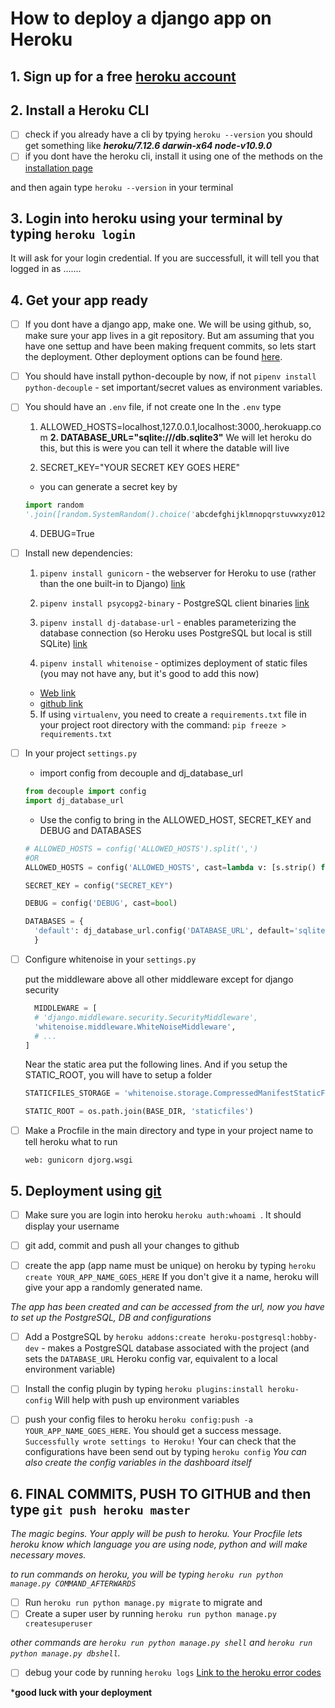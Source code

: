 # How to deploy a django app on Heroku
## 1. Sign up for a free [heroku account](https://www.heroku.com/)

## 2. Install a Heroku CLI
  * [ ] check if you already have a cli by tpying ```heroku --version```
   you should get something like ***heroku/7.12.6 darwin-x64 node-v10.9.0***
   * [ ] if you dont have the heroku cli, install it using one of the methods on the [installation page](https://devcenter.heroku.com/articles/heroku-cli#download-and-install)

   and then again type ```heroku --version``` in your terminal

## 3. Login into heroku using your terminal by typing ```heroku login```
It will ask for your login credential. If you are successfull, it will tell you that logged in as .......

## 4. Get your app ready
* [ ] If you dont have a django app, make one. We will be using github, so, make sure your app lives in a git repository. But am assuming that you have one settup and have been making frequent commits, so lets start the deployment. Other deployment options can be found [here](https://devcenter.heroku.com/categories/deployment).
* [ ] You should have install python-decouple by now, if not `pipenv install python-decouple` - set important/secret values as environment variables.
* [ ] You should have an `.env` file, if not create one
    In the `.env` type
    1. ALLOWED_HOSTS=localhost,127.0.0.1,localhost:3000,.herokuapp.com
    **2. DATABASE_URL="sqlite:///db.sqlite3"** We will let heroku do this, but this is were you can tell it where the datable will live

    3. SECRET_KEY="YOUR SECRET KEY GOES HERE"
    - you can generate a secret key by
    ```python
    import random
    '.join([random.SystemRandom().choice('abcdefghijklmnopqrstuvwxyz0123456789!@#$%^&*(-_=+)') for i in range(50)]) # All one line!
    ```
    4. DEBUG=True

* [ ]  Install new dependencies:
    1. `pipenv install gunicorn` - the webserver for Heroku to use (rather than the one built-in to Django) [link](https://github.com/benoitc/gunicorn)
    2. `pipenv install psycopg2-binary` - PostgreSQL client binaries [link](https://pypi.org/project/psycopg2-binary/)
    3. `pipenv install dj-database-url` - enables parameterizing the database connection (so Heroku uses PostgreSQL but local is still SQLite) [link](https://github.com/kennethreitz/dj-database-url)

    4. `pipenv install whitenoise` - optimizes deployment of static files (you may not have any, but it's good to add this now)
    - [Web link](http://whitenoise.evans.io/en/stable/)
    - [github link](https://github.com/evansd/whitenoise)

    5. If using `virtualenv`, you need to create a `requirements.txt` file in your project root directory with the command: `pip freeze > requirements.txt`
* [ ] In your project ```settings.py```
  - import config from decouple and dj_database_url
  ```python
  from decouple import config
  import dj_database_url
  ```

  - Use the config to bring in the ALLOWED_HOST, SECRET_KEY and DEBUG and DATABASES

  ```python
  # ALLOWED_HOSTS = config('ALLOWED_HOSTS').split(',')
  #OR
  ALLOWED_HOSTS = config('ALLOWED_HOSTS', cast=lambda v: [s.strip() for s in v.split(',')])

  SECRET_KEY = config("SECRET_KEY")

  DEBUG = config('DEBUG', cast=bool)

  DATABASES = {
    'default': dj_database_url.config('DATABASE_URL', default='sqlite:///db.sqlite3')
    }
  ```

* [ ] Configure whitenoise in your ```settings.py```

  put the middleware above all other middleware except for django security

  ```python
    MIDDLEWARE = [
    # 'django.middleware.security.SecurityMiddleware',
    'whitenoise.middleware.WhiteNoiseMiddleware',
    # ...
  ]
  ```

  Near the static area put the following lines. And if you setup the STATIC_ROOT, you will have to setup a folder

  ```python
  STATICFILES_STORAGE = 'whitenoise.storage.CompressedManifestStaticFilesStorage'

  STATIC_ROOT = os.path.join(BASE_DIR, 'staticfiles')
  ```

* [ ] Make a Procfile in the main directory and type in your project name to tell heroku what to run

  ```Procfile
  web: gunicorn djorg.wsgi
  ```

## 5. Deployment using [git](https://devcenter.heroku.com/articles/git#deploying-code)
* [ ] Make sure you are login into heroku ```heroku auth:whoami ```. It should display your username

* [ ] git add, commit and push all your changes to github

* [ ] create the app (app name must be unique) on heroku by typing ```heroku create YOUR_APP_NAME_GOES_HERE``` If you don't give it a name, heroku will give your app a randomly generated name.

*The app has been created and can be accessed from the url, now you have to set up the PostgreSQL, DB and configurations*
* [ ] Add a PostgreSQL by ```heroku addons:create heroku-postgresql:hobby-dev```  - makes a PostgreSQL database associated with the project (and sets the `DATABASE_URL` Heroku config var, equivalent to a local environment variable)

* [ ] Install the config plugin by typing ```heroku plugins:install heroku-config``` Will help with push up environment variables

* [ ] push your config files to heroku ```heroku config:push -a YOUR_APP_NAME_GOES_HERE```. You should get a success message. ```Successfully wrote settings to Heroku!```
Your can check that the configurations have been send out by typing ```heroku config```
*You can also create the config variables in the dashboard itself*

## 6. FINAL COMMITS, PUSH TO GITHUB and then type ```git push heroku master```
*The magic begins. Your apply will be push to heroku. Your Procfile lets heroku know which language you are using node, python and will make necessary moves.*

*to run commands on heroku, you will be typing ```heroku run python manage.py COMMAND_AFTERWARDS```*

* [ ] Run ```heroku run python manage.py migrate``` to migrate
and
* [ ] Create a super user by running ```heroku run python manage.py createsuperuser```

*other commands are `heroku run python manage.py shell` and `heroku run python manage.py dbshell`.*

* [ ] debug your code by running ```heroku logs```
[Link to the heroku error codes](https://devcenter.heroku.com/articles/error-codes)

***good luck with your deployment**
